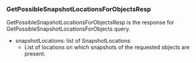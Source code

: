 ### GetPossibleSnapshotLocationsForObjectsResp
GetPossibleSnapshotLocationsForObjectsResp is the response for
GetPossibleSnapshotLocationsForObjects query.

- snapshotLocations: list of SnapshotLocations
  - List of locations on which snapshots of the requested objects are present.
